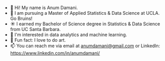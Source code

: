 ### 

- 👋 Hi! My name is Anum Damani.
- 🐻 I am pursuing a Master of Applied Statistics & Data Science at UCLA. Go Bruins!
- ☀️ I earned my Bachelor of Science degree in Statistics & Data Science from UC Santa Barbara.
- 🌱 I'm interested in data analytics and machine learning.
- 🎨 Fun fact: I love to do art.
- 📫 You can reach me via email at anumdamani@gmail.com or LinkedIn: https://www.linkedin.com/in/anumdamani/



<!--
**anumdamani/anumdamani** is a ✨ _special_ ✨ repository because its `README.md` (this file) appears on your GitHub profile.

Here are some ideas to get you started:

- 🔭 I’m currently working on ...
- 🌱 I’m currently learning ...
- 👯 I’m looking to collaborate on ...
- 🤔 I’m looking for help with ...
- 💬 Ask me about ...

- 😄 Pronouns: ...
- ⚡ Fun fact: ...
-->
